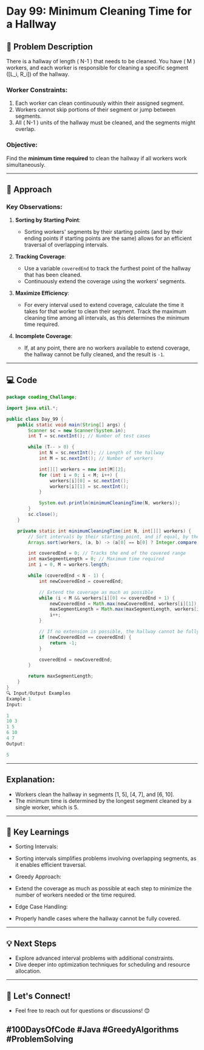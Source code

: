 # Day 99: Minimum Cleaning Time for a Hallway

## 📝 Problem Description

There is a hallway of length \( N-1 \) that needs to be cleaned. You have \( M \) workers, and each worker is responsible for cleaning a specific segment \([L_i, R_i]\) of the hallway. 

### Worker Constraints:
1. Each worker can clean continuously within their assigned segment.
2. Workers cannot skip portions of their segment or jump between segments.
3. All \( N-1 \) units of the hallway must be cleaned, and the segments might overlap.

### Objective:
Find the **minimum time required** to clean the hallway if all workers work simultaneously.

---

## 🚀 Approach

### Key Observations:
1. **Sorting by Starting Point**:
   - Sorting workers' segments by their starting points (and by their ending points if starting points are the same) allows for an efficient traversal of overlapping intervals.

2. **Tracking Coverage**:
   - Use a variable `coveredEnd` to track the furthest point of the hallway that has been cleaned.
   - Continuously extend the coverage using the workers' segments.

3. **Maximize Efficiency**:
   - For every interval used to extend coverage, calculate the time it takes for that worker to clean their segment. Track the maximum cleaning time among all intervals, as this determines the minimum time required.

4. **Incomplete Coverage**:
   - If, at any point, there are no workers available to extend coverage, the hallway cannot be fully cleaned, and the result is `-1`.

---

## 💻 Code

```java
package coading_Challange;

import java.util.*;

public class Day_99 {
    public static void main(String[] args) {
        Scanner sc = new Scanner(System.in);
        int T = sc.nextInt(); // Number of test cases

        while (T-- > 0) {
            int N = sc.nextInt(); // Length of the hallway
            int M = sc.nextInt(); // Number of workers

            int[][] workers = new int[M][2];
            for (int i = 0; i < M; i++) {
                workers[i][0] = sc.nextInt();
                workers[i][1] = sc.nextInt();
            }

            System.out.println(minimumCleaningTime(N, workers));
        }
        sc.close();
    }

    private static int minimumCleaningTime(int N, int[][] workers) {
        // Sort intervals by their starting point, and if equal, by their ending point
        Arrays.sort(workers, (a, b) -> (a[0] == b[0] ? Integer.compare(a[1], b[1]) : Integer.compare(a[0], b[0])));

        int coveredEnd = 0; // Tracks the end of the covered range
        int maxSegmentLength = 0; // Maximum time required
        int i = 0, M = workers.length;

        while (coveredEnd < N - 1) {
            int newCoveredEnd = coveredEnd;

            // Extend the coverage as much as possible
            while (i < M && workers[i][0] <= coveredEnd + 1) {
                newCoveredEnd = Math.max(newCoveredEnd, workers[i][1]);
                maxSegmentLength = Math.max(maxSegmentLength, workers[i][1] - workers[i][0] + 1);
                i++;
            }

            // If no extension is possible, the hallway cannot be fully covered
            if (newCoveredEnd == coveredEnd) {
                return -1;
            }

            coveredEnd = newCoveredEnd;
        }

        return maxSegmentLength;
    }
}
🔍 Input/Output Examples
Example 1
Input:

1
10 3
1 5
6 10
4 7
Output:

5
```
---
## Explanation:

- Workers clean the hallway in segments [1, 5], [4, 7], and [6, 10].
- The minimum time is determined by the longest segment cleaned by a single worker, which is 5.

---
## 🧠 Key Learnings
- Sorting Intervals:

- Sorting intervals simplifies problems involving overlapping segments, as it enables efficient traversal.
- Greedy Approach:

- Extend the coverage as much as possible at each step to minimize the number of workers needed or the time required.
- Edge Case Handling:

- Properly handle cases where the hallway cannot be fully covered.

---
## 💡 Next Steps
- Explore advanced interval problems with additional constraints.
- Dive deeper into optimization techniques for scheduling and resource allocation.

---
## 🤝 Let's Connect!
- Feel free to reach out for questions or discussions! 😊

## #100DaysOfCode #Java #GreedyAlgorithms #ProblemSolving
